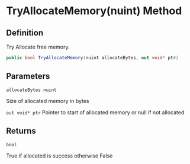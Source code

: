 # TryAllocateMemory(nuint) Method

## Definition
Try Allocate free memory.

```C#
public bool TryAllocateMemory(nuint allocateBytes, out void* ptr)
```

## Parameters
`allocateBytes nuint`

Size of allocated memory in bytes

`out void* ptr`
Pointer to start of allocated memory or null if not allocated

## Returns
`bool`

True if allocated is success otherwise False
